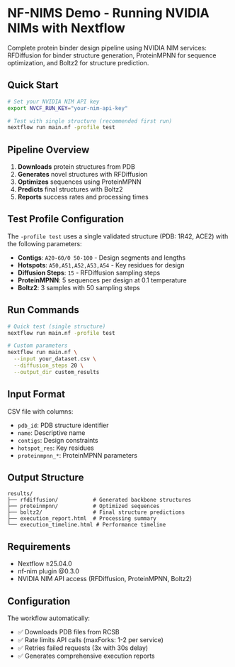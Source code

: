 # NF-NIMS Demo - Running NVIDIA NIMs with Nextflow

Complete protein binder design pipeline using NVIDIA NIM services: RFDiffusion for binder structure generation, ProteinMPNN for sequence optimization, and Boltz2 for structure prediction.

## Quick Start

```bash
# Set your NVIDIA NIM API key
export NVCF_RUN_KEY="your-nim-api-key"

# Test with single structure (recommended first run)
nextflow run main.nf -profile test
```

## Pipeline Overview

1. **Downloads** protein structures from PDB
2. **Generates** novel structures with RFDiffusion
3. **Optimizes** sequences using ProteinMPNN
4. **Predicts** final structures with Boltz2
5. **Reports** success rates and processing times

## Test Profile Configuration

The `-profile test` uses a single validated structure (PDB: 1R42, ACE2) with the following parameters:

- **Contigs**: `A20-60/0 50-100` - Design segments and lengths
- **Hotspots**: `A50,A51,A52,A53,A54` - Key residues for design
- **Diffusion Steps**: `15` - RFDiffusion sampling steps
- **ProteinMPNN**: 5 sequences per design at 0.1 temperature
- **Boltz2**: 3 samples with 50 sampling steps

## Run Commands

```bash
# Quick test (single structure)
nextflow run main.nf -profile test

# Custom parameters
nextflow run main.nf \
  --input your_dataset.csv \
  --diffusion_steps 20 \
  --output_dir custom_results
```

## Input Format

CSV file with columns:
- `pdb_id`: PDB structure identifier
- `name`: Descriptive name
- `contigs`: Design constraints
- `hotspot_res`: Key residues
- `proteinmpnn_*`: ProteinMPNN parameters

## Output Structure

```
results/
├── rfdiffusion/           # Generated backbone structures
├── proteinmpnn/           # Optimized sequences
├── boltz2/                # Final structure predictions
├── execution_report.html  # Processing summary
└── execution_timeline.html # Performance timeline
```

## Requirements

- Nextflow ≥25.04.0
- nf-nim plugin @0.3.0
- NVIDIA NIM API access (RFDiffusion, ProteinMPNN, Boltz2)

## Configuration

The workflow automatically:
- ✅ Downloads PDB files from RCSB
- ✅ Rate limits API calls (maxForks: 1-2 per service)
- ✅ Retries failed requests (3x with 30s delay)
- ✅ Generates comprehensive execution reports